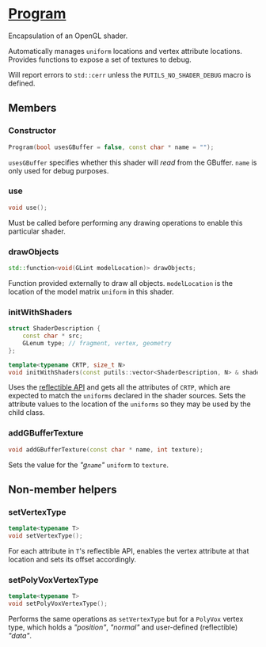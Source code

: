 # [Program](Program.hpp)

Encapsulation of an OpenGL shader.

Automatically manages `uniform` locations and vertex attribute locations. Provides functions to expose a set of textures to debug.

Will report errors to `std::cerr` unless the `PUTILS_NO_SHADER_DEBUG` macro is defined.

## Members

### Constructor

```cpp
Program(bool usesGBuffer = false, const char * name = "");
```

`usesGBuffer` specifies whether this shader will *read* from the GBuffer. `name` is only used for debug purposes.

### use

```cpp
void use();
```

Must be called before performing any drawing operations to enable this particular shader.

### drawObjects

```cpp
std::function<void(GLint modelLocation)> drawObjects;
```

Function provided externally to draw all objects.
`modelLocation` is the location of the model matrix `uniform` in this shader.

### initWithShaders

```cpp
struct ShaderDescription {
    const char * src;
    GLenum type; // fragment, vertex, geometry
};

template<typename CRTP, size_t N>
void initWithShaders(const putils::vector<ShaderDescription, N> & shaders);
```

Uses the [reflectible API](../reflection.md) and gets all the attributes of `CRTP`, which are expected to match the `uniforms` declared in the shader sources. Sets the attribute values to the location of the `uniforms` so they may be used by the child class.

### addGBufferTexture

```cpp
void addGBufferTexture(const char * name, int texture);
```

Sets the value for the *"g`name`"* `uniform` to `texture`.

## Non-member helpers

### setVertexType

```cpp
template<typename T>
void setVertexType();
```

For each attribute in `T`'s reflectible API, enables the vertex attribute at that location and sets its offset accordingly.

### setPolyVoxVertexType

```cpp
template<typename T>
void setPolyVoxVertexType();
```

Performs the same operations as `setVertexType` but for a `PolyVox` vertex type, which holds a *"position"*, *"normal"* and user-defined (reflectible) *"data"*.